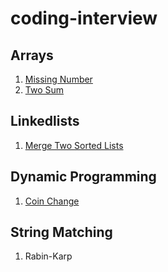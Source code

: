 # coding-interview

## Arrays
1. [Missing Number](https://leetcode.com/problems/missing-number/)
2. [Two Sum](https://leetcode.com/problems/two-sum/)

## Linkedlists
1. [Merge Two Sorted Lists](https://leetcode.com/problems/merge-two-sorted-lists/)

## Dynamic Programming
1. [Coin Change](https://leetcode.com/problems/coin-change/)

## String Matching
1. Rabin-Karp